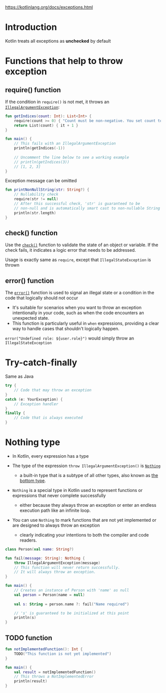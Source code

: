 https://kotlinlang.org/docs/exceptions.html

# Introduction

Kotlin treats all exceptions as **unchecked** by default

# Functions that help to throw exception

## require() function﻿

If the condition in `require()` is not met, it throws an [`IllegalArgumentException`](https://kotlinlang.org/api/latest/jvm/stdlib/kotlin/-illegal-argument-exception/):

```kotlin
fun getIndices(count: Int): List<Int> {
    require(count >= 0) { "Count must be non-negative. You set count to $count." }
    return List(count) { it + 1 }
}

fun main() {
    // This fails with an IllegalArgumentException
    println(getIndices(-1))
    
    // Uncomment the line below to see a working example
    // println(getIndices(3))
    // [1, 2, 3]
}
```

Exception message can be omitted

```kotlin
fun printNonNullString(str: String?) {
    // Nullability check
    require(str != null)
    // After this successful check, 'str' is guaranteed to be
    // non-null and is automatically smart cast to non-nullable String
    println(str.length)
}
```

## check() function﻿

Use the [`check()`](https://kotlinlang.org/api/latest/jvm/stdlib/kotlin/check.html) function to validate the state of an object or variable. If the check fails, it indicates a logic error that needs to be addressed.

Usage is exactly same as `require`, except that `IllegalStateException` is thrown

## error() function﻿

The [`error()`](https://kotlinlang.org/api/latest/jvm/stdlib/kotlin/error.html) function is used to signal an illegal state or a condition in the code that logically should not occur

- It's suitable for scenarios when you want to throw an exception intentionally in your code, such as when the code encounters an unexpected state. 
- This function is particularly useful in `when` expressions, providing a clear way to handle cases that shouldn't logically happen.

`error("Undefined role: ${user.role}")` would simply throw an `IllegalStateException`

# Try-catch-finally

Same as Java

```kotlin
try {
    // Code that may throw an exception
}
catch (e: YourException) {
    // Exception handler
}
finally {
    // Code that is always executed
}
```

# Nothing type

- In Kotlin, every expression has a type

- The type of the expression `throw IllegalArgumentException()` is [`Nothing`](https://kotlinlang.org/api/latest/jvm/stdlib/kotlin/-nothing.html)
  - a built-in type that is a subtype of all other types, also known as [the bottom type](https://en.wikipedia.org/wiki/Bottom_type). 

- `Nothing` is a special type in Kotlin used to represent functions or expressions that never complete successfully
  - either because they always throw an exception or enter an endless execution path like an infinite loop. 
- You can use `Nothing` to mark functions that are not yet implemented or are designed to always throw an exception
  - clearly indicating your intentions to both the compiler and code readers. 

```kotlin
class Person(val name: String?)

fun fail(message: String): Nothing {
    throw IllegalArgumentException(message)
    // This function will never return successfully.
    // It will always throw an exception.
}

fun main() {
    // Creates an instance of Person with 'name' as null
    val person = Person(name = null)
    
    val s: String = person.name ?: fail("Name required")

    // 's' is guaranteed to be initialized at this point
    println(s)
}
```

## TODO function

```kotlin
fun notImplementedFunction(): Int {
    TODO("This function is not yet implemented")
}

fun main() {
    val result = notImplementedFunction()
    // This throws a NotImplementedError
    println(result)
}
```

